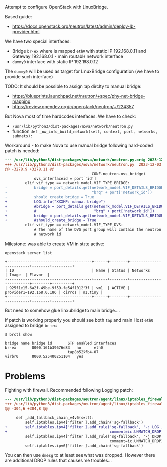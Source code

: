 Attempt to configure OpenStack
with LinuxBridge.

Based guide:
- https://docs.openstack.org/neutron/latest/admin/deploy-lb-provider.html

We have two special interfaces:
- Bridge `br-ex` where is mapped `eth0` with static IP 192.168.0.11 and Gateway 192.168.0.1 - main
   routable network interface
- `dummy0` interface with static IP 192.168.0.12

The `dummy0` will be used as target for LinuxBridge configuration (we have to provide such interface)

TODO: It should be possible to assign tap dirclty to manual bridge:
- https://blueprints.launchpad.net/neutron/+spec/phy-net-bridge-mapping
- https://review.opendev.org/c/openstack/neutron/+/224357

But Nova most of time hardcodes interfaces. We have to check:
- `/usr/lib/python3/dist-packages/nova/network/neutron.py`
- function `def _nw_info_build_network(self, context, port, networks, subnets):`

Workaround - to make Nova to use manual bridge following hard-coded patch is needed:

```diff
--- /usr/lib/python3/dist-packages/nova/network/neutron.py.orig	2023-12-03 15:42:51.478133357 +0000
+++ /usr/lib/python3/dist-packages/nova/network/neutron.py	2023-12-03 15:44:17.850213932 +0000
@@ -3278,9 +3278,11 @@
                                       CONF.neutron.ovs_bridge)
             ovs_interfaceid = port['id']
         elif vif_type == network_model.VIF_TYPE_BRIDGE:
-            bridge = port_details.get(network_model.VIF_DETAILS_BRIDGE_NAME,
-                                      "brq" + port['network_id'])
-            should_create_bridge = True
+            LOG.info("XXXHP: manual bridge")
+            #bridge = port_details.get(network_model.VIF_DETAILS_BRIDGE_NAME,
+            #                          "brq" + port['network_id'])
+            bridge = port_details.get(network_model.VIF_DETAILS_BRIDGE_NAME, "br-ex")
+            #should_create_bridge = True
         elif vif_type == network_model.VIF_TYPE_DVS:
             # The name of the DVS port group will contain the neutron
             # network id
```


Milestone: was able to create VM in state active:

```
openstack server list

+--------------------------------------+------+--------+-------------------------+--------+---------+
| ID                                   | Name | Status | Networks                | Image  | Flavor  |
+--------------------------------------+------+--------+-------------------------+--------+---------+
| 925f1e15-6a2f-49be-9f59-fe54f1012f3f | vm1  | ACTIVE | provider1=192.168.0.186 | cirros | m1.tiny |
+--------------------------------------+------+--------+-------------------------+--------+---------+
```

But need to somehow glue linxubridge to main bridge....

If patch is working properly you should see both `tap` and main Host `eth0` assigned to bridge
`br-ex`:

```shell
$ brctl show

bridge name	bridge id		STP enabled	interfaces
br-ex		8000.161b39676e83	no		eth0
							tap8b525fb4-07
virbr0		8000.525400251104	yes	
```

# Problems

Fighting with firewall. Recommended following Logging patch:

```diff
--- /usr/lib/python3/dist-packages/neutron/agent/linux/iptables_firewall.py.orig	2023-12-03 16:57:07.335108916 +0000
+++ /usr/lib/python3/dist-packages/neutron/agent/linux/iptables_firewall.py	2023-12-03 16:58:41.913760392 +0000
@@ -304,6 +304,8 @@
 
     def _add_fallback_chain_v4v6(self):
         self.iptables.ipv4['filter'].add_chain('sg-fallback')
+        self.iptables.ipv4['filter'].add_rule('sg-fallback', '-j LOG',
+                                              comment=ic.UNMATCH_DROP)
         self.iptables.ipv4['filter'].add_rule('sg-fallback', '-j DROP',
                                               comment=ic.UNMATCH_DROP)
         self.iptables.ipv6['filter'].add_chain('sg-fallback')
```

You can then use `dmesg` to at least see what was dropped. However there are additional DROP rules
that causes me troubles...

